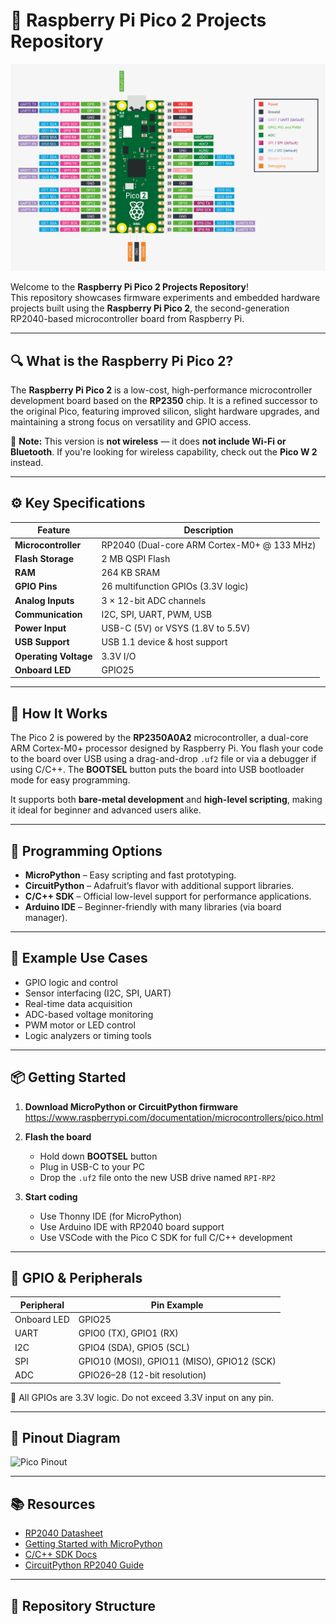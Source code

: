 # 🧠 Raspberry Pi Pico 2 Projects Repository

![Raspberry Pi Pico 2](Files/Rasppico2pinout.png)

Welcome to the **Raspberry Pi Pico 2 Projects Repository**!  
This repository showcases firmware experiments and embedded hardware projects built using the **Raspberry Pi Pico 2**, the second-generation RP2040-based microcontroller board from Raspberry Pi.

---

## 🔍 What is the Raspberry Pi Pico 2?

The **Raspberry Pi Pico 2** is a low-cost, high-performance microcontroller development board based on the **RP2350** chip. It is a refined successor to the original Pico, featuring improved silicon, slight hardware upgrades, and maintaining a strong focus on versatility and GPIO access.

🛑 **Note:** This version is **not wireless** — it does **not include Wi-Fi or Bluetooth**. If you're looking for wireless capability, check out the **Pico W 2** instead.

---

## ⚙️ Key Specifications

| Feature                    | Description                                                 |
|---------------------------|-------------------------------------------------------------|
| **Microcontroller**       | RP2040 (Dual-core ARM Cortex-M0+ @ 133 MHz)                 |
| **Flash Storage**         | 2 MB QSPI Flash                                             |
| **RAM**                   | 264 KB SRAM                                                 |
| **GPIO Pins**             | 26 multifunction GPIOs (3.3V logic)                         |
| **Analog Inputs**         | 3 × 12-bit ADC channels                                     |
| **Communication**         | I2C, SPI, UART, PWM, USB                                    |
| **Power Input**           | USB-C (5V) or VSYS (1.8V to 5.5V)                           |
| **USB Support**           | USB 1.1 device & host support                               |
| **Operating Voltage**     | 3.3V I/O                                                    |
| **Onboard LED**           | GPIO25                                                      |

---

## 🧠 How It Works

The Pico 2 is powered by the **RP2350A0A2** microcontroller, a dual-core ARM Cortex-M0+ processor designed by Raspberry Pi. You flash your code to the board over USB using a drag-and-drop `.uf2` file or via a debugger if using C/C++. The **BOOTSEL** button puts the board into USB bootloader mode for easy programming.

It supports both **bare-metal development** and **high-level scripting**, making it ideal for beginner and advanced users alike.

---

## 🧰 Programming Options

- **MicroPython** – Easy scripting and fast prototyping.
- **CircuitPython** – Adafruit’s flavor with additional support libraries.
- **C/C++ SDK** – Official low-level support for performance applications.
- **Arduino IDE** – Beginner-friendly with many libraries (via board manager).

---

## 🧪 Example Use Cases

- GPIO logic and control  
- Sensor interfacing (I2C, SPI, UART)  
- Real-time data acquisition  
- ADC-based voltage monitoring  
- PWM motor or LED control  
- Logic analyzers or timing tools  

---

## 📦 Getting Started

1. **Download MicroPython or CircuitPython firmware**  
   https://www.raspberrypi.com/documentation/microcontrollers/pico.html

2. **Flash the board**  
   - Hold down **BOOTSEL** button
   - Plug in USB-C to your PC
   - Drop the `.uf2` file onto the new USB drive named `RPI-RP2`

3. **Start coding**
   - Use Thonny IDE (for MicroPython)
   - Use Arduino IDE with RP2040 board support
   - Use VSCode with the Pico C SDK for full C/C++ development

---

## 🔌 GPIO & Peripherals

| Peripheral | Pin Example        |
|------------|--------------------|
| Onboard LED | GPIO25             |
| UART       | GPIO0 (TX), GPIO1 (RX) |
| I2C        | GPIO4 (SDA), GPIO5 (SCL) |
| SPI        | GPIO10 (MOSI), GPIO11 (MISO), GPIO12 (SCK) |
| ADC        | GPIO26–28 (12-bit resolution) |

📝 All GPIOs are 3.3V logic. Do not exceed 3.3V input on any pin.

---

## 📸 Pinout Diagram

![Pico Pinout](https://datasheets.raspberrypi.com/pico/Pico-R3-A4-Pinout.svg)

---

## 📚 Resources

- [RP2040 Datasheet](https://datasheets.raspberrypi.com/rp2040/rp2040-datasheet.pdf)
- [Getting Started with MicroPython](https://www.raspberrypi.com/documentation/microcontrollers/micropython.html)
- [C/C++ SDK Docs](https://www.raspberrypi.com/documentation/microcontrollers/c_sdk.html)
- [CircuitPython RP2040 Guide](https://learn.adafruit.com/getting-started-with-raspberry-pi-pico-circuitpython)

---

## 📁 Repository Structure

